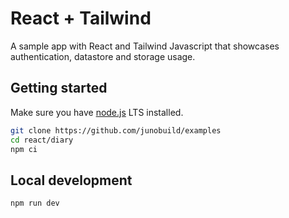 # React + Tailwind

A sample app with React and Tailwind Javascript that showcases authentication, datastore and storage usage.

## Getting started

Make sure you have [node.js](https://nodejs.org) LTS installed.

```bash
git clone https://github.com/junobuild/examples
cd react/diary
npm ci
```

## Local development

```
npm run dev
```
